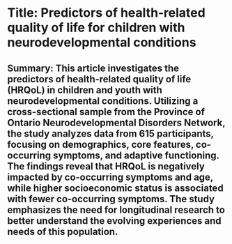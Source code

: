# Title: Predictors of health‑related quality of life for children with neurodevelopmental conditions

## Summary: This article investigates the predictors of health-related quality of life (HRQoL) in children and youth with neurodevelopmental conditions. Utilizing a cross-sectional sample from the Province of Ontario Neurodevelopmental Disorders Network, the study analyzes data from 615 participants, focusing on demographics, core features, co-occurring symptoms, and adaptive functioning. The findings reveal that HRQoL is negatively impacted by co-occurring symptoms and age, while higher socioeconomic status is associated with fewer co-occurring symptoms. The study emphasizes the need for longitudinal research to better understand the evolving experiences and needs of this population.